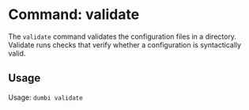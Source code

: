 # Command: validate

The `validate` command validates the configuration files in a directory.
Validate runs checks that verify whether a configuration is syntactically valid.

## Usage

Usage: `dumbi validate`
